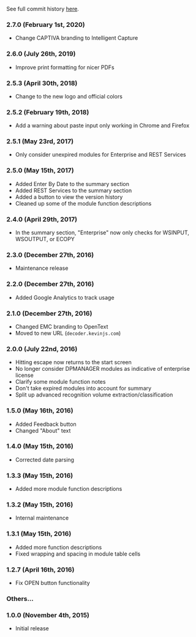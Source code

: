 See full commit history <a href="https://github.com/ksmithbaylor/emc-captiva-license-decoder/commits/master" target="_blank">here</a>.

### 2.7.0 (February 1st, 2020)

- Change CAPTIVA branding to Intelligent Capture

### 2.6.0 (July 26th, 2019)

- Improve print formatting for nicer PDFs

### 2.5.3 (April 30th, 2018)

- Change to the new logo and official colors

### 2.5.2 (February 19th, 2018)

- Add a warning about paste input only working in Chrome and Firefox

### 2.5.1 (May 23rd, 2017)

- Only consider unexpired modules for Enterprise and REST Services

### 2.5.0 (May 15th, 2017)

- Added Enter By Date to the summary section
- Added REST Services to the summary section
- Added a button to view the version history
- Cleaned up some of the module function descriptions

### 2.4.0 (April 29th, 2017)

- In the summary section, "Enterprise" now only checks for WSINPUT, WSOUTPUT, or ECOPY

### 2.3.0 (December 27th, 2016)

- Maintenance release

### 2.2.0 (December 27th, 2016)

- Added Google Analytics to track usage

### 2.1.0 (December 27th, 2016)

- Changed EMC branding to OpenText
- Moved to new URL (`decoder.kevinjs.com`)

### 2.0.0 (July 22nd, 2016)

- Hitting escape now returns to the start screen
- No longer consider DPMANAGER modules as indicative of enterprise license
- Clarify some module function notes
- Don't take expired modules into account for summary
- Split up advanced recognition volume extraction/classification

### 1.5.0 (May 16th, 2016)

- Added Feedback button
- Changed "About" text

### 1.4.0 (May 15th, 2016)

- Corrected date parsing

### 1.3.3 (May 15th, 2016)

- Added more module function descriptions

### 1.3.2 (May 15th, 2016)

- Internal maintenance

### 1.3.1 (May 15th, 2016)

- Added more function descriptions
- Fixed wrapping and spacing in module table cells

### 1.2.7 (April 16th, 2016)

- Fix OPEN button functionality

### Others...

### 1.0.0 (November 4th, 2015)

- Initial release
